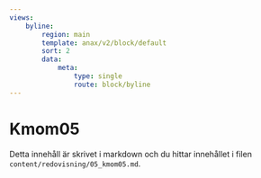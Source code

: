 ```yaml
---
views:
    byline:
        region: main
        template: anax/v2/block/default
        sort: 2
        data:
            meta:
                type: single
                route: block/byline
---
```

Kmom05
=========================

Detta innehåll är skrivet i markdown och du hittar innehållet i filen `content/redovisning/05_kmom05.md`.
